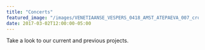 ```yaml
---
title: "Concerts"
featured_image: "/images/VENETIAANSE_VESPERS_0418_AMST_ATEPAEVA_007_cropped.jpeg"
date: 2017-03-02T12:00:00-05:00
---
```

Take a look to our current and previous projects.
